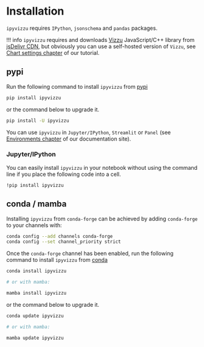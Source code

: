 # Installation

`ipyvizzu` requires `IPython`, `jsonschema` and `pandas` packages.

!!! info
    `ipyvizzu` requires and downloads [Vizzu](https://lib.vizzuhq.com/)
    JavaScript/C++ library from
    [jsDelivr CDN](https://www.jsdelivr.com/package/npm/vizzu), but obviously
    you can use a self-hosted version of `Vizzu`, see
    [Chart settings chapter](./tutorial/chart_settings.md) of our tutorial.

## pypi

Run the following command to install `ipyvizzu` from
[pypi](https://pypi.org/project/ipyvizzu/)

```sh
pip install ipyvizzu
```

or the command below to upgrade it.

```sh
pip install -U ipyvizzu
```

You can use `ipyvizzu` in `Jupyter/IPython`, `Streamlit` or `Panel` (see
[Environments chapter](environments/index.md) of our documentation site).

### Jupyter/IPython

You can easily install `ipyvizzu` in your notebook without using the command
line if you place the following code into a cell.

```
!pip install ipyvizzu
```

## conda / mamba

Installing `ipyvizzu` from `conda-forge` can be achieved by adding `conda-forge`
to your channels with:

```sh
conda config --add channels conda-forge
conda config --set channel_priority strict
```

Once the `conda-forge` channel has been enabled, run the following command to
install `ipyvizzu` from [conda](https://anaconda.org/conda-forge/ipyvizzu/)

```sh
conda install ipyvizzu

# or with mamba:

mamba install ipyvizzu
```

or the command below to upgrade it.

```sh
conda update ipyvizzu

# or with mamba:

mamba update ipyvizzu
```
